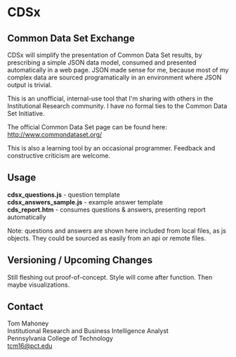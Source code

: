 # CDSx

## Common Data Set Exchange

CDSx will simplify the presentation of Common Data Set results, by prescribing
a simple JSON data model, consumed and presented automatically in a 
web page. JSON made sense for me, because most of my complex data are sourced 
programatically in an environment where JSON output is trivial.

This is an unofficial, internal-use tool that I'm sharing with others in the
Institutional Research community. I have no formal ties to the Common Data
Set Initiative.

The official Common Data Set page can be found here: http://www.commondataset.org/

This is also a learning tool by an occasional programmer. Feedback and
constructive criticism are welcome.

## Usage
**cdsx_questions.js** - question template<br>
**cdsx_answers_sample.js** - example answer template<br>
**cds_report.htm** - consumes questions & answers, presenting report	automatically<br>

Note: questions and answers are shown here included from local files, as js
objects. They could be sourced as easily from an api or remote files.

## Versioning / Upcoming Changes

Still fleshing out proof-of-concept. Style will come after function. Then maybe
visualizations.

## Contact

Tom Mahoney<br>
Institutional Research and Business Intelligence Analyst<br>
Pennsylvania College of Technology<br>
tcm16@pct.edu<br>